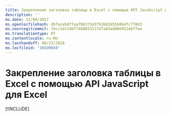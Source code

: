 ```yaml
---
title: Закрепление заголовка таблицы в Excel с помощью API JavaScript для Excel
description: ''
ms.date: 12/08/2017
ms.openlocfilehash: dbfacebd7fea786373a5f91b03d55b0b4fc778d3
ms.sourcegitcommit: 7ecc1dc24bf7488b53117d7a83ad60e952a6f7aa
ms.translationtype: HT
ms.contentlocale: ru-RU
ms.lasthandoff: 08/23/2018
ms.locfileid: "19439658"
---
```

# <a name="freeze-a-table-header-in-excel-using-the-excel-javascript-api"></a>Закрепление заголовка таблицы в Excel с помощью API JavaScript для Excel

[!INCLUDE[](../includes/excel-tutorial-freeze-header.md)]